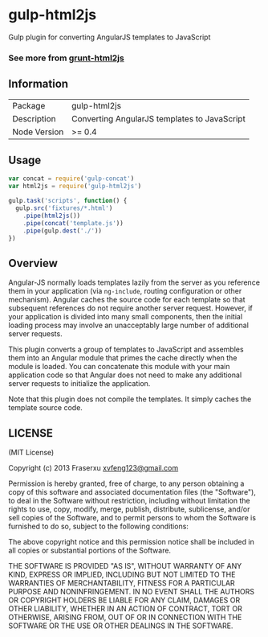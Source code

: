 gulp-html2js
============

Gulp plugin for converting AngularJS templates to JavaScript

### See more from [grunt-html2js](https://github.com/karlgoldstein/grunt-html2js)

## Information

<table>
<tr>
<td>Package</td><td>gulp-html2js</td>
</tr>
<tr>
<td>Description</td>
<td>Converting AngularJS templates to JavaScript</td>
</tr>
<tr>
<td>Node Version</td>
<td>>= 0.4</td>
</tr>
</table>

## Usage

```javascript
var concat = require('gulp-concat')
var html2js = require('gulp-html2js')

gulp.task('scripts', function() {
  gulp.src('fixtures/*.html')
    .pipe(html2js())
    .pipe(concat('template.js'))
    .pipe(gulp.dest('./'))
})
```

## Overview

Angular-JS normally loads templates lazily from the server as you reference them in your application (via `ng-include`, routing configuration or other mechanism). Angular caches the source code for each template so that subsequent references do not require another server request. However, if your application is divided into many small components, then the initial loading process may involve an unacceptably large number of additional server requests.

This plugin converts a group of templates to JavaScript and assembles them into an Angular module that primes the cache directly when the module is loaded. You can concatenate this module with your main application code so that Angular does not need to make any additional server requests to initialize the application.

Note that this plugin does not compile the templates. It simply caches the template source code.

## LICENSE

(MIT License)

Copyright (c) 2013 Fraserxu <xvfeng123@gmail.com>

Permission is hereby granted, free of charge, to any person obtaining
a copy of this software and associated documentation files (the
"Software"), to deal in the Software without restriction, including
without limitation the rights to use, copy, modify, merge, publish,
distribute, sublicense, and/or sell copies of the Software, and to
permit persons to whom the Software is furnished to do so, subject to
the following conditions:

The above copyright notice and this permission notice shall be
included in all copies or substantial portions of the Software.

THE SOFTWARE IS PROVIDED "AS IS", WITHOUT WARRANTY OF ANY KIND,
EXPRESS OR IMPLIED, INCLUDING BUT NOT LIMITED TO THE WARRANTIES OF
MERCHANTABILITY, FITNESS FOR A PARTICULAR PURPOSE AND
NONINFRINGEMENT. IN NO EVENT SHALL THE AUTHORS OR COPYRIGHT HOLDERS BE
LIABLE FOR ANY CLAIM, DAMAGES OR OTHER LIABILITY, WHETHER IN AN ACTION
OF CONTRACT, TORT OR OTHERWISE, ARISING FROM, OUT OF OR IN CONNECTION
WITH THE SOFTWARE OR THE USE OR OTHER DEALINGS IN THE SOFTWARE.
